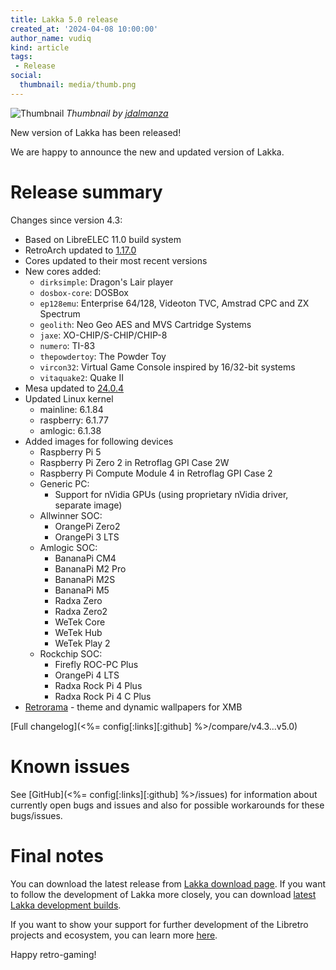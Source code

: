 ```yaml
---
title: Lakka 5.0 release
created_at: '2024-04-08 10:00:00'
author_name: vudiq
kind: article
tags:
 - Release
social:
  thumbnail: media/thumb.png
---
```


![Thumbnail](media/thumb.png)
_Thumbnail by [jdalmanza](https://www.instagram.com/jdalmanza/)_


New version of Lakka has been released!

We are happy to announce the new and updated version of Lakka.


# Release summary

Changes since version 4.3:

- Based on LibreELEC 11.0 build system
- RetroArch updated to [1.17.0](https://www.libretro.com/index.php/retroarch-1-17-0-release/)
- Cores updated to their most recent versions
- New cores added:
  - `dirksimple`: Dragon's Lair player
  - `dosbox-core`: DOSBox
  - `ep128emu`: Enterprise 64/128, Videoton TVC, Amstrad CPC and ZX Spectrum
  - `geolith`: Neo Geo AES and MVS Cartridge Systems
  - `jaxe`: XO-CHIP/S-CHIP/CHIP-8
  - `numero`: TI-83
  - `thepowdertoy`: The Powder Toy
  - `vircon32`: Virtual Game Console inspired by 16/32-bit systems
  - `vitaquake2`: Quake II
- Mesa updated to [24.0.4](https://docs.mesa3d.org/relnotes/24.0.4.html)
- Updated Linux kernel
  - mainline: 6.1.84
  - raspberry: 6.1.77
  - amlogic: 6.1.38
- Added images for following devices
  - Raspberry Pi 5
  - Raspberry Pi Zero 2 in Retroflag GPI Case 2W
  - Raspberry Pi Compute Module 4 in Retroflag GPI Case 2
  - Generic PC:
    - Support for nVidia GPUs (using proprietary nVidia driver, separate image)
  - Allwinner SOC:
    - OrangePi Zero2
    - OrangePi 3 LTS
  - Amlogic SOC:
    - BananaPi CM4
    - BananaPi M2 Pro
    - BananaPi M2S
    - BananaPi M5
    - Radxa Zero
    - Radxa Zero2
    - WeTek Core
    - WeTek Hub
    - WeTek Play 2
  - Rockchip SOC:
    - Firefly ROC-PC Plus
    - OrangePi 4 LTS
    - Radxa Rock Pi 4 Plus
    - Radxa Rock Pi 4 C Plus
- [Retrorama](https://forums.libretro.com/t/retrorama-for-xmb/43690) - theme and dynamic wallpapers for XMB

[Full changelog](<%= config[:links][:github] %>/compare/v4.3...v5.0)


# Known issues

See [GitHub](<%= config[:links][:github] %>/issues) for information about currently open bugs and issues and also for possible workarounds for these bugs/issues.


# Final notes

You can download the latest release from [Lakka download page](/get/). If you want to follow the development of Lakka more closely, you can download [latest Lakka development builds](<%= @config[:devel][:'all-latest'] %>).

If you want to show your support for further development of the Libretro projects and ecosystem, you can learn more [here](https://retroarch.com/index.php?page=donate).

Happy retro-gaming!
